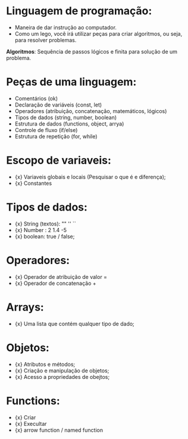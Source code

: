 # Linguagem de programação:

- Maneira de dar instrução ao computador.
- Como um lego, você irá utilizar peças para criar algoritmos, ou seja, para resolver problemas.


**Algoritmos**: Sequência de passos lógicos e finita para solução de um problema.

# Peças de uma linguagem:
- Comentários (ok)
- Declaração de variáveis (const, let)
- Operadores (atribuição, concatenação, matemáticos, lógicos)
- Tipos de dados (string, number, boolean)
- Estrutura de dados (functions, object, arrya)
- Controle de fluxo (if/else)
- Estrutura de repetição (for, while)

# Escopo de variaveis:
- {x} Variaveis globais e locais (Pesquisar o que é e diferença);
- {x} Constantes

# Tipos de dados:
- {x} String (textos): "" '' ``
- {x} Number : 2 1.4 -5
- {x} boolean: true / false;

# Operadores:
- {x} Operador de atribuição de valor =
- {x} Operador de concatenação +

# Arrays: 
- {x} Uma lista que contém qualquer tipo de dado;

# Objetos: 

- {x} Atributos e métodos;
- {x} Criação e manipulação de objetos;
- {x} Acesso a propriedades de obejtos;

# Functions: 
- {x} Criar
- {x} Execultar
- {x} arrow function / named function
